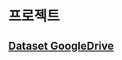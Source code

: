 # 프로젝트

## [Dataset GoogleDrive](https://drive.google.com/drive/folders/1I3qlAwIZkl4v8TEYjkvNkSeR0Ozb3OEH?usp=sharing)
